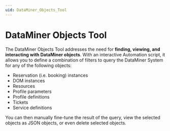 ```yaml
---
uid: DataMiner_Objects_Tool
---
```


# DataMiner Objects Tool

The DataMiner Objects Tool addresses the need for **finding, viewing, and interacting with DataMiner objects**. With an interactive Automation script, it allows you to define a combination of filters to query the DataMiner System for any of the following objects:

- Reservation (i.e. booking) instances
- DOM instances
- Resources
- Profile parameters
- Profile definitions
- Tickets
- Service definitions

You can then manually fine-tune the result of the query, view the selected objects as JSON objects, or even delete selected objects.
